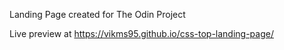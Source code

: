 Landing Page created for The Odin Project

Live preview at https://vikms95.github.io/css-top-landing-page/
